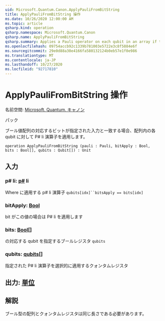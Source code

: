```yaml
---
uid: Microsoft.Quantum.Canon.ApplyPauliFromBitString
title: ApplyPauliFromBitString 操作
ms.date: 10/26/2020 12:00:00 AM
ms.topic: article
qsharp.kind: operation
qsharp.namespace: Microsoft.Quantum.Canon
qsharp.name: ApplyPauliFromBitString
qsharp.summary: Applies a Pauli operator on each qubit in an array if the corresponding bit of a Boolean array matches a given input.
ms.openlocfilehash: 09754accb92c1339b781003e5722e3c8f5884e6f
ms.sourcegitcommit: 29e0d88a30e4166fa580132124b0eb57e1f0e986
ms.translationtype: MT
ms.contentlocale: ja-JP
ms.lasthandoff: 10/27/2020
ms.locfileid: "92717810"
---
```

# <a name="applypaulifrombitstring-operation"></a>ApplyPauliFromBitString 操作

名前空間: [Microsoft. Quantum. キャノン](xref:Microsoft.Quantum.Canon)

パック [](https://nuget.org/packages/)


ブール値配列の対応するビットが指定された入力と一致する場合、配列内の各 qubit に対して P# li 演算子を適用します。

```qsharp
operation ApplyPauliFromBitString (pauli : Pauli, bitApply : Bool, bits : Bool[], qubits : Qubit[]) : Unit
```


## <a name="input"></a>入力

### <a name="pauli--pauli"></a>p# li: [p#](xref:microsoft.quantum.lang-ref.pauli) li

Where に適用する p# li 演算子 `qubits[idx]``bitsApply == bits[idx]`


### <a name="bitapply--bool"></a>bitApply: [Bool](xref:microsoft.quantum.lang-ref.bool)

bit がこの値の場合は P# li を適用します


### <a name="bits--bool"></a>bits: [Bool](xref:microsoft.quantum.lang-ref.bool)[]

の対応する qubit を指定するブールレジスタ `qubits`


### <a name="qubits--qubit"></a>qubits: [qubits](xref:microsoft.quantum.lang-ref.qubit)[]

指定された P# li 演算子を選択的に適用するクォンタムレジスタ



## <a name="output--unit"></a>出力: [単位](xref:microsoft.quantum.lang-ref.unit)



## <a name="remarks"></a>解説

ブール型の配列とクォンタムレジスタは同じ長さである必要があります。
